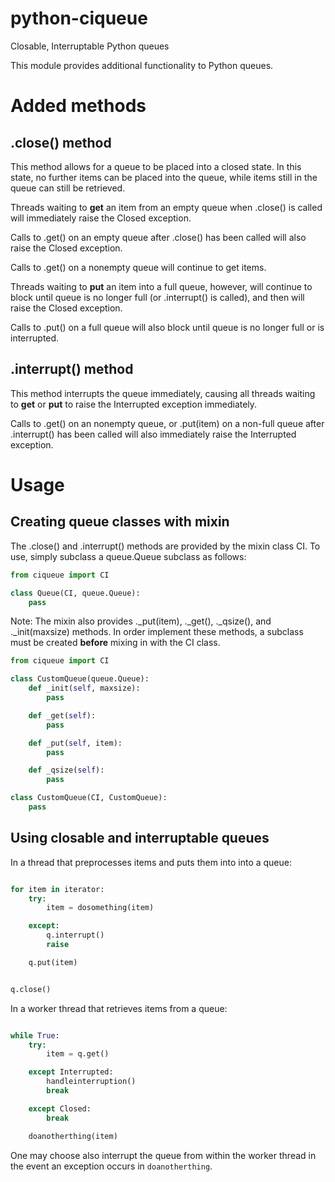 # python-ciqueue
Closable, Interruptable Python queues

This module provides additional functionality to Python queues.

# Added methods

## .close() method

This method allows for a queue to be placed into a closed state. In this state,
no further items can be placed into the queue, while items still in the queue can
still be retrieved.

Threads waiting to **get** an item from an empty queue when .close() is called will
immediately raise the Closed exception.

Calls to .get() on an empty queue after .close() has been called will also raise
the Closed exception.

Calls to .get() on a nonempty queue will continue to get items.

Threads waiting to **put** an item into a full queue, however, will continue to
block until queue is no longer full (or .interrupt() is called), and then will
raise the Closed exception.

Calls to .put() on a full queue will also block until queue is no longer full or
is interrupted.

## .interrupt() method

This method interrupts the queue immediately, causing all threads waiting to **get**
or **put** to raise the Interrupted exception immediately.

Calls to .get() on an nonempty queue, or .put(item) on a non-full queue after
.interrupt() has been called will also immediately raise the Interrupted exception.

# Usage

## Creating queue classes with mixin

The .close() and .interrupt() methods are provided by the mixin class CI. To use,
simply subclass a queue.Queue subclass as follows:

```python
from ciqueue import CI

class Queue(CI, queue.Queue):
    pass
```

Note: The mixin also provides ._put(item), ._get(), ._qsize(), and ._init(maxsize)
methods. In order implement these methods, a subclass must be created **before** mixing
in with the CI class.

```python
from ciqueue import CI

class CustomQueue(queue.Queue):
    def _init(self, maxsize):
        pass

    def _get(self):
        pass

    def _put(self, item):
        pass

    def _qsize(self):
        pass

class CustomQueue(CI, CustomQueue):
    pass
```

## Using closable and interruptable queues

In a thread that preprocesses items and puts them into into a queue:

```python

for item in iterator:
    try:
        item = dosomething(item)

    except:
        q.interrupt()
        raise

    q.put(item)


q.close()
```

In a worker thread that retrieves items from a queue:

```python

while True:
    try:
        item = q.get()

    except Interrupted:
        handleinterruption()
        break

    except Closed:
        break

    doanotherthing(item)
```

One may choose also interrupt the queue from within the worker thread in the event an exception occurs
in ```doanotherthing```.
